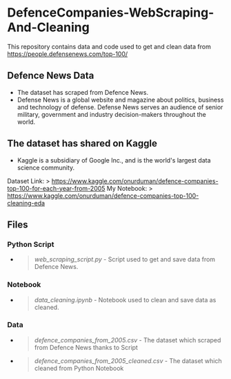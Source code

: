 # DefenceCompanies-WebScraping-And-Cleaning
This repository contains data and code used to get and clean data from https://people.defensenews.com/top-100/

## Defence News Data
* The dataset has scraped from Defence News.
* Defense News is a global website and magazine about politics, business and technology of defense. Defense News serves an audience of senior military, government and industry decision-makers throughout the world. 

## The dataset has shared on Kaggle
* Kaggle is a subsidiary of Google Inc., and is the world's largest data science community.

Dataset Link: > https://www.kaggle.com/onurduman/defence-companies-top-100-for-each-year-from-2005
My Notebook: > https://www.kaggle.com/onurduman/defence-companies-top-100-cleaning-eda


## Files

### Python Script
* > *web_scraping_script.py* - Script used to get and save data from Defence News.

### Notebook
* > *data_cleaning.ipynb* - Notebook used to clean and save data as cleaned.

### Data    
* > *defence_companies_from_2005.csv* - The dataset which scraped from Defence News thanks to Script 
* > *defence_companies_from_2005_cleaned.csv* - The dataset which cleaned from Python Notebook
